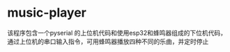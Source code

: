 # music-player
<p>该程序包含一个pyserial 的上位机代码和使用esp32和蜂鸣器组成的下位机代码，通过上位机的串口输入指令，可用蜂鸣器播放四种不同的乐曲，并定时停止</p>


